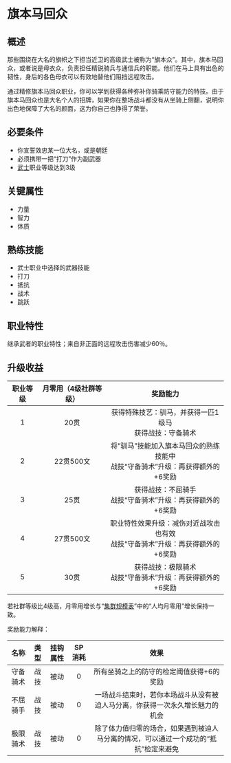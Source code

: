 # 旗本马回众

## 概述

那些围绕在大名的旗帜之下担当近卫的高级武士被称为“旗本众”。其中，旗本马回众，或者说是母衣众，负责担任精锐骑兵与通信兵的职能。他们在马上具有出色的韧性，身后的各色母衣可以有效地替他们阻挡远程攻击。

通过精修旗本马回众职业，你可以学到获得各种弥补你骑乘防守能力的特技。由于旗本马回众也是大名个人的招牌，如果你在整场战斗都没有从坐骑上侧翻，说明你出色地保障了大名的颜面，这为你自己也挣得了荣誉。

## 必要条件

* 你宣誓效忠某一位大名，或是朝廷
* 必须携带一把“打刀”作为副武器
* <a href="../samurai" target="_blank">武士</a>职业等级达到3级

## 关键属性

* 力量
* 智力
* 体质

## 熟练技能

* 武士职业中选择的武器技能
* 打刀
* 抵抗
* 战术
* 跳跃
  
## 职业特性

继承武者的职业特性；来自非正面的远程攻击伤害减少60％。

## 升级收益

职业等级|月零用（4级社群等级）|奖励能力
:--:|:--:|:--:
1|20贯|获得特殊技艺：驯马，并获得一匹1级马<br>获得战技：守备骑术
2|22贯500文|将“驯马”技能加入旗本马回众的熟练技能中<br>战技“守备骑术”升级：再获得额外的+6奖励
3|25贯|获得战技：不屈骑手<br>战技“守备骑术”升级：再获得额外的+6奖励
4|27贯500文|职业特性效果升级：减伤对近战攻击也有效<br>战技“守备骑术”升级：再获得额外的+6奖励
5|30贯|获得战技：极限骑术<br>战技“守备骑术”升级：再获得额外的+6奖励

若社群等级比4级高，月零用增长与“<a href="../../../scaleList" target="_blank">集群规模表</a>”中的“人均月零用”增长保持一致。

奖励能力解释：

名称|类型|挂钩属性|SP消耗|效果
:--:|:--:|:--:|:--:|:--:
守备骑术|战技|被动|0|所有坐骑之上的防守的检定阈值获得+6的奖励
不屈骑手|战技|被动|0|一场战斗结束时，若你本场战斗从没有被迫人马分离，你获得一次永久增长魅力的机会
极限骑术|战技|被动|0|除了体力值归零的场合，如果遇到被迫人马分离的情况，可以通过一个成功的“抵抗”检定来避免
